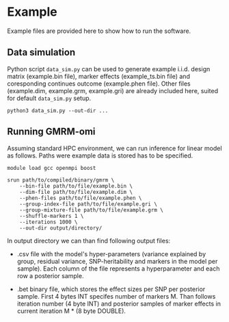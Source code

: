 # Example
Example files are provided here to show how to run the software. 

## Data simulation
Python script ```data_sim.py``` can be used to generate example i.i.d. design matrix (example.bin file), marker effects (example_ts.bin file) and coresponding continues outcome (example.phen file). Other files (example.dim, example.grm, example.gri) are already included here, suited for default ```data_sim.py``` setup. 

```
python3 data_sim.py --out-dir ...
```

## Running GMRM-omi
Assuming standard HPC environment, we can run inference for linear model as follows. Paths were example data is stored has to be specified.
```
module load gcc openmpi boost

srun path/to/compiled/binary/gmrm \
    --bin-file path/to/file/example.bin \
    --dim-file path/to/file/example.dim \
    --phen-files path/to/file/example.phen \
    --group-index-file path/to/file/example.gri \
    --group-mixture-file path/to/file/example.grm \
    --shuffle-markers 1 \
    --iterations 1000 \
    --out-dir output/directory/
```

In output directory we can than find following output files:

- .csv file with the model's hyper-parameters (variance explained by group, residual variance, SNP-heritability and markers in the model per sample). Each column of the file represents a hyperparameter and each row a posterior sample.

- .bet binary file, which stores the effect sizes per SNP per posterior sample. First 4 bytes INT specifes number of markers M. Than follows iteration number (4 byte INT) and posterior samples of marker effects in current iteration M * (8 byte DOUBLE).
